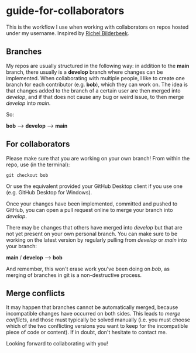 # guide-for-collaborators

This is the workflow I use when working with collaborators on repos hosted under my username. Inspired by [Richel Bilderbeek](https://github.com/richelbilderbeek).

## Branches

My repos are usually structured in the following way: in addition to the **main** branch, there usually is a **develop** branch where changes can be implemented. When collaborating with multiple people, I like to create one branch for each contributor (e.g. **bob**), which they can work on. The idea is that changes added to the branch of a certain user are then merged into _develop_, and if that does not cause any bug or weird issue, to then merge _develop_ into _main_.

So:

**bob** --> **develop** --> **main**

## For collaborators

Please make sure that you are working on your own branch! From within the repo, use (in the terminal):

```{shell}
git checkout bob
```

Or use the equivalent provided your GitHub Desktop client if you use one (e.g. GitHub Desktop for Windows).

Once your changes have been implemented, committed and pushed to GitHub, you can open a pull request online to merge your branch into _develop_.

There may be changes that others have merged into _develop_ but that are not yet present on your own personal branch. You can make sure to be working on the latest version by regularly pulling from _develop_ or _main_ into your branch:

**main** / **develop** --> **bob**

And remember, this won't erase work you've been doing on _bob_, as merging of branches in git is a non-destructive process. 

## Merge conflicts

It may happen that branches cannot be automatically merged, because incompatible changes have occurred on both sides. This leads to _merge conflicts_, and those must typically be solved manually (i.e. you must choose which of the two conflicting versions you want to keep for the incompatible piece of code or content). If in doubt, don't hesitate to contact me.

Looking forward to collaborating with you!
